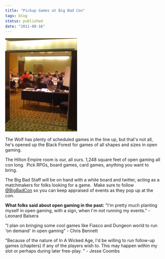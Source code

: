 ```yaml
---
title: "Pickup Games at Big Bad Con"
tags: blog
status: published
date: "2011-08-16"
---
```


[![Open Gaming](/images/open_gaming-232x300.jpg "Open Gaming")](http://www.bigbadcon.com/wp-content/uploads/2011/08/open_gaming.jpg)

The Wolf has plenty of scheduled games in the line up, but that's not all, he's opened up the Black Forest for games of all shapes and sizes in open gaming.

The Hilton Empire room is our, all ours. 1,248 square feet of open gaming all con long.  Pick RPGs, board games, card games, anything you want to bring.

The Big Bad Staff will be on hand with a white board and twitter, acting as a matchmakers for folks looking for a game.  Make sure to follow [@BigBadCon](http://twitter.com/#!/bigbadcon "Big Bad Tweets!") so you can keep appraised of events as they pop up at the con.

**What folks said about open gaming in the past:** "I'm pretty much planting myself in open gaming, with a sign, when I'm not running my events." - Leonard Balsera

"I plan on bringing some cool games like Fiasco and Dungeon world to run 'on demand' in open gaming" - Chris Bennett

"Because of the nature of In A Wicked Age, I'd be willing to run follow-up games (chapters) if any of the players wish to. This may happen within my slot or perhaps during later free-play. " - Jesse Coombs
